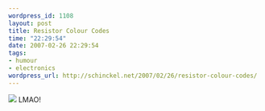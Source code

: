 ```yaml
--- 
wordpress_id: 1108
layout: post
title: Resistor Colour Codes
time: "22:29:54"
date: 2007-02-26 22:29:54
tags: 
- humour
- electronics
wordpress_url: http://schinckel.net/2007/02/26/resistor-colour-codes/
---
```

![][1] LMAO! 

   [1]: http://imgs.xkcd.com/comics/color_codes.png

